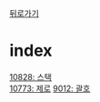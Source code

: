 [뒤로가기](https://github.com/Parkjoungwan/C-algorithm)

index
=======
[10828: 스택](https://www.acmicpc.net/problem/10828)  
[10773: 제로](https://www.acmicpc.net/problem/10773) 
[9012: 괄호](https://www.acmicpc.net/problem/9012)   
